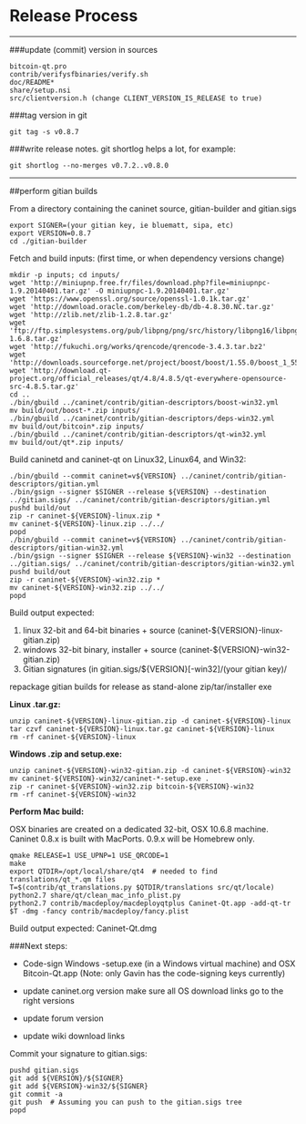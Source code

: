 Release Process
====================

* * *

###update (commit) version in sources


	bitcoin-qt.pro
	contrib/verifysfbinaries/verify.sh
	doc/README*
	share/setup.nsi
	src/clientversion.h (change CLIENT_VERSION_IS_RELEASE to true)

###tag version in git

	git tag -s v0.8.7

###write release notes. git shortlog helps a lot, for example:

	git shortlog --no-merges v0.7.2..v0.8.0

* * *

##perform gitian builds

 From a directory containing the caninet source, gitian-builder and gitian.sigs
  
	export SIGNER=(your gitian key, ie bluematt, sipa, etc)
	export VERSION=0.8.7
	cd ./gitian-builder

 Fetch and build inputs: (first time, or when dependency versions change)

	mkdir -p inputs; cd inputs/
	wget 'http://miniupnp.free.fr/files/download.php?file=miniupnpc-1.9.20140401.tar.gz' -O miniupnpc-1.9.20140401.tar.gz'
	wget 'https://www.openssl.org/source/openssl-1.0.1k.tar.gz'
	wget 'http://download.oracle.com/berkeley-db/db-4.8.30.NC.tar.gz'
	wget 'http://zlib.net/zlib-1.2.8.tar.gz'
	wget 'ftp://ftp.simplesystems.org/pub/libpng/png/src/history/libpng16/libpng-1.6.8.tar.gz'
	wget 'http://fukuchi.org/works/qrencode/qrencode-3.4.3.tar.bz2'
	wget 'http://downloads.sourceforge.net/project/boost/boost/1.55.0/boost_1_55_0.tar.bz2'
	wget 'http://download.qt-project.org/official_releases/qt/4.8/4.8.5/qt-everywhere-opensource-src-4.8.5.tar.gz'
	cd ..
	./bin/gbuild ../caninet/contrib/gitian-descriptors/boost-win32.yml
	mv build/out/boost-*.zip inputs/
	./bin/gbuild ../caninet/contrib/gitian-descriptors/deps-win32.yml
	mv build/out/bitcoin*.zip inputs/
	./bin/gbuild ../caninet/contrib/gitian-descriptors/qt-win32.yml
	mv build/out/qt*.zip inputs/

 Build caninetd and caninet-qt on Linux32, Linux64, and Win32:
  
	./bin/gbuild --commit caninet=v${VERSION} ../caninet/contrib/gitian-descriptors/gitian.yml
	./bin/gsign --signer $SIGNER --release ${VERSION} --destination ../gitian.sigs/ ../caninet/contrib/gitian-descriptors/gitian.yml
	pushd build/out
	zip -r caninet-${VERSION}-linux.zip *
	mv caninet-${VERSION}-linux.zip ../../
	popd
	./bin/gbuild --commit caninet=v${VERSION} ../caninet/contrib/gitian-descriptors/gitian-win32.yml
	./bin/gsign --signer $SIGNER --release ${VERSION}-win32 --destination ../gitian.sigs/ ../caninet/contrib/gitian-descriptors/gitian-win32.yml
	pushd build/out
	zip -r caninet-${VERSION}-win32.zip *
	mv caninet-${VERSION}-win32.zip ../../
	popd

  Build output expected:

  1. linux 32-bit and 64-bit binaries + source (caninet-${VERSION}-linux-gitian.zip)
  2. windows 32-bit binary, installer + source (caninet-${VERSION}-win32-gitian.zip)
  3. Gitian signatures (in gitian.sigs/${VERSION}[-win32]/(your gitian key)/

repackage gitian builds for release as stand-alone zip/tar/installer exe

**Linux .tar.gz:**

	unzip caninet-${VERSION}-linux-gitian.zip -d caninet-${VERSION}-linux
	tar czvf caninet-${VERSION}-linux.tar.gz caninet-${VERSION}-linux
	rm -rf caninet-${VERSION}-linux

**Windows .zip and setup.exe:**

	unzip caninet-${VERSION}-win32-gitian.zip -d caninet-${VERSION}-win32
	mv caninet-${VERSION}-win32/caninet-*-setup.exe .
	zip -r caninet-${VERSION}-win32.zip bitcoin-${VERSION}-win32
	rm -rf caninet-${VERSION}-win32

**Perform Mac build:**

  OSX binaries are created on a dedicated 32-bit, OSX 10.6.8 machine.
  Caninet 0.8.x is built with MacPorts.  0.9.x will be Homebrew only.

	qmake RELEASE=1 USE_UPNP=1 USE_QRCODE=1
	make
	export QTDIR=/opt/local/share/qt4  # needed to find translations/qt_*.qm files
	T=$(contrib/qt_translations.py $QTDIR/translations src/qt/locale)
	python2.7 share/qt/clean_mac_info_plist.py
	python2.7 contrib/macdeploy/macdeployqtplus Caninet-Qt.app -add-qt-tr $T -dmg -fancy contrib/macdeploy/fancy.plist

 Build output expected: Caninet-Qt.dmg

###Next steps:

* Code-sign Windows -setup.exe (in a Windows virtual machine) and
  OSX Bitcoin-Qt.app (Note: only Gavin has the code-signing keys currently)

* update caninet.org version
  make sure all OS download links go to the right versions

* update forum version

* update wiki download links

Commit your signature to gitian.sigs:

	pushd gitian.sigs
	git add ${VERSION}/${SIGNER}
	git add ${VERSION}-win32/${SIGNER}
	git commit -a
	git push  # Assuming you can push to the gitian.sigs tree
	popd

